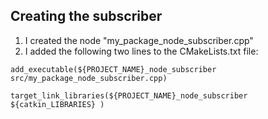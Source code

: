 <h2>Creating the subscriber</h2>
<ol>
  <li>I created the node "my_package_node_subscriber.cpp"</li>
  <li>I added the following two lines to the CMakeLists.txt file:</li>
</ol>

<code>add_executable(${PROJECT_NAME}_node_subscriber src/my_package_node_subscriber.cpp)</code>

<code>target_link_libraries(${PROJECT_NAME}_node_subscriber
    ${catkin_LIBRARIES}
  )</code>
